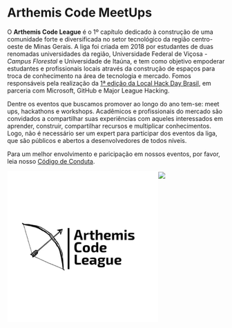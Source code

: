 # Arthemis Code MeetUps

O **Arthemis Code League** é o 1º capítulo dedicado à construção de uma comunidade forte e diversificada no setor tecnológico da região centro-oeste de Minas Gerais. A liga foi criada em 2018 por estudantes de duas renomadas universidades da região, Universidade Federal de Viçosa - _Campus Florestal_ e Universidade de Itaúna, e tem como objetivo empoderar estudantes e profissionais locais através da construção de espaços para troca de conhecimento na área de tecnologia e mercado. Fomos responsáveis pela realização da [1ª edição da Local Hack Day Brasil](https://gazetamineira.com.br/um-evento-diferente-aconteceu-na-ufv-campus-florestal/), em parceria com Microsoft, GitHub e Major League Hacking. 

Dentre os eventos que buscamos promover ao longo do ano tem-se: meet ups, hackathons e workshops. Acadêmicos e profissionais do mercado são convidados a compartilhar suas experiências com aqueles interessados em aprender, construir, compartilhar recursos e multiplicar conhecimentos. Logo, não é necessário ser um expert para participar dos eventos da liga, que são públicos e abertos a desenvolvedores de todos níveis.  

Para um melhor envolvimento e paricipação em nossos eventos, por favor, leia nosso [Código de Conduta](https://github.com/ArthemisCodeLeague/MeetUps/blob/master/CodigoDeConduta.md).
 
<p>
  <img src="https://res.cloudinary.com/lsmsoft/image/upload/v1544005400/Local-Hack-Day-2018-General-Event-Poster_ank5ff.jpg" width="250" align="center">  
  <img src="https://github.com/ArthemisCodeLeague/LocalHackDay/blob/master/Imagens/arthemis.jpeg" width="350" align="left"> 
</p>


